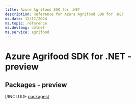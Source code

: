 ```yaml
---
title: Azure Agrifood SDK for .NET
description: Reference for Azure Agrifood SDK for .NET
ms.date: 12/17/2024
ms.topic: reference
ms.devlang: dotnet
ms.service: agrifood
---
```

# Azure Agrifood SDK for .NET - preview
## Packages - preview
[!INCLUDE [packages](agrifood-index.md)]